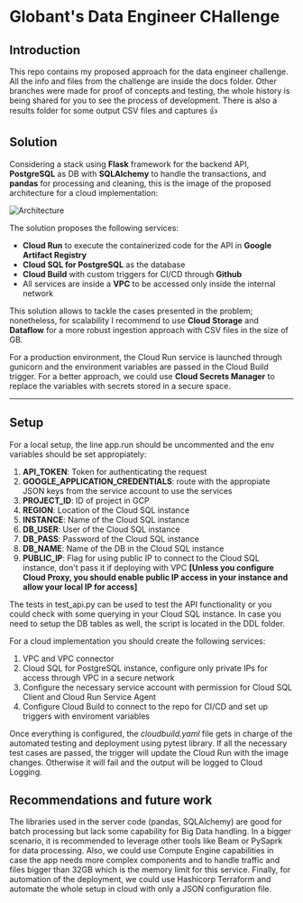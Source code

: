 # Globant's Data Engineer CHallenge
## Introduction

This repo contains my proposed approach for the data engineer challenge. All the info and files from the challenge are inside the docs folder. Other branches were made for proof of concepts and testing, the whole history is being shared for you to see the process of development. There is also a results folder for some output CSV files and captures :thumbsup:

## Solution

Considering a stack using **Flask** framework for the backend API, **PostgreSQL** as DB with **SQLAlchemy** to handle the transactions, and **pandas** for processing and cleaning, this is the image of the proposed architecture for a cloud implementation:

![Architecture](https://github.com/jcherre/DE-Challenge/tree/main/proposed_architecture.png)

The solution proposes the following services:
* **Cloud Run** to execute the containerized code for the API in **Google Artifact Registry**
* **Cloud SQL for PostgreSQL** as the database
* **Cloud Build** with custom triggers for CI/CD through **Github**
* All services are inside a **VPC** to be accessed only inside the internal network

This solution allows to tackle the cases presented in the problem; nonetheless, for scalability I recommend to use **Cloud Storage** and **Dataflow** for a more robust ingestion approach with CSV files in the size of GB.

For a production environment, the Cloud Run service is launched through gunicorn and the environment variables are passed in the Cloud Build trigger. For a better approach, we could use **Cloud Secrets Manager** to replace the variables with secrets stored in a secure space.

---
## Setup

For a local setup, the line app.run should be uncommented and the env variables should be set appropiately:
1. **API_TOKEN**: Token for authenticating the request
2. **GOOGLE_APPLICATION_CREDENTIALS**: route with the appropiate JSON keys from the service account to use the services
3. **PROJECT_ID**: ID of project in GCP
4. **REGION**: Location of the Cloud SQL instance
5. **INSTANCE**: Name of the Cloud SQL instance
6. **DB_USER**: User of the Cloud SQL instance
7. **DB_PASS**: Password of the Cloud SQL instance
8. **DB_NAME**: Name of the DB in the Cloud SQL instance
9. **PUBLIC_IP**: Flag for using public IP to connect to the Cloud SQL instance, don't pass it if deploying with VPC **[Unless you configure Cloud Proxy, you should enable public IP access in your instance and allow your local IP for access]**

The tests in test_api.py can be used to test the API functionality or you could check with some querying in your Cloud SQL instance. In case you need to setup the DB tables as well, the script is located in the DDL folder.

For a cloud implementation you should create the following services:
1. VPC and VPC connector
2. Cloud SQL for PostgreSQL instance, configure only private IPs for access through VPC in a secure network
3. Configure the necessary service account with permission for Cloud SQL Client and Cloud Run Service Agent
4. Configure Cloud Build to connect to the repo for CI/CD and set up triggers with enviroment variables

Once everything is configured, the *cloudbuild.yaml* file gets in charge of the automated testing and deployment using pytest library. If all the necessary test cases are passed, the trigger will update the Cloud Run with the image changes. Otherwise it will fail and the output will be logged to Cloud Logging.

## Recommendations and future work

The libraries used in the server code (pandas, SQLAlchemy) are good for batch processing but lack some capability for Big Data handling. In a bigger scenario, it is recommended to leverage other tools like Beam or PySaprk for data processing. Also, we could use Compute Engine capabilities in case the app needs more complex components and to handle traffic and files bigger than 32GB which is the memory limit for this service. Finally, for automation of the deployment, we could use Hashicorp Terraform and automate the whole setup in cloud with only a JSON configuration file.


